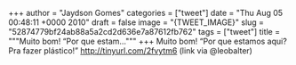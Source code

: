 
+++
author = "Jaydson Gomes"
categories = ["tweet"]
date = "Thu Aug 05 00:48:11 +0000 2010"
draft = false
image = "{TWEET_IMAGE}"
slug = "52874779bf24ab88a5a2cd2d636e7a87612fb762"
tags = ["tweet"]
title = """Muito bom! “Por que estam..."""
+++
Muito bom! “Por que estamos aqui? Pra fazer plástico!” http://tinyurl.com/2fvytm6 (link via @leobalter)
